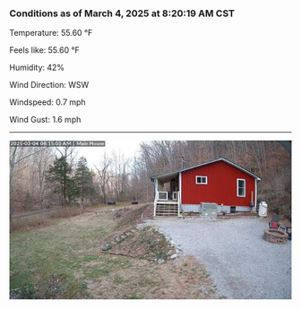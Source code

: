 ### Conditions as of March 4, 2025 at 8:20:19 AM CST 

Temperature: 55.60 &deg;F

Feels like: 55.60 &deg;F

Humidity: 42%

Wind Direction: WSW

Windspeed: 0.7 mph

Wind Gust: 1.6 mph

---

<img src="./images/latest.jpeg"/>

